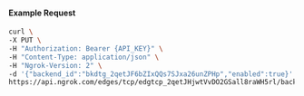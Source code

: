 <!-- Code generated for API Clients. DO NOT EDIT. -->

#### Example Request

```bash
curl \
-X PUT \
-H "Authorization: Bearer {API_KEY}" \
-H "Content-Type: application/json" \
-H "Ngrok-Version: 2" \
-d '{"backend_id":"bkdtg_2qetJF6bZIxQQs7SJxa26unZPHp","enabled":true}' \
https://api.ngrok.com/edges/tcp/edgtcp_2qetJHjwtVvDO2GSall8raWH5rl/backend
```
